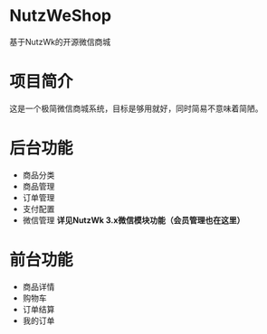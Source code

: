 # NutzWeShop
基于NutzWk的开源微信商城

项目简介
=========
这是一个极简微信商城系统，目标是够用就好，同时简易不意味着简陋。

后台功能
=========
*   商品分类
*   商品管理
*   订单管理
*   支付配置
*   微信管理 **详见NutzWk 3.x微信模块功能（会员管理也在这里）**

前台功能
=========
*   商品详情
*   购物车
*   订单结算
*   我的订单
